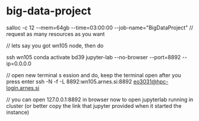 # big-data-project

salloc -c 12 --mem=64gb --time=03:00:00 --job-name="BigDataProject" // request as many resources as you want

// lets say you got wn105 node, then do

ssh wn105
conda activate bd39
jupyter-lab --no-browser --port=8892 --ip=0.0.0.0


// open new terminal s  ession and do, keep the terminal open after you press enter
ssh -N -f -L 8892:wn105.arnes.si:8892 eo3031@hpc-login.arnes.si

// you can open 127.0.0.1:8892 in browser now to open jupyterlab running in cluster (or better copy the link that jupyter provided when it started the instance)
